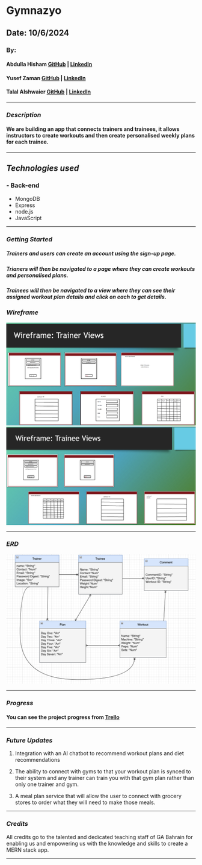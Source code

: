 # Gymnazyo

## Date: 10/6/2024

### By:

#### Abdulla Hisham [GitHub](https://github.com/chupa1997) | [LinkedIn](www.linkedin.com/in/aboodisa)

#### Yusef Zaman [GitHub](https://github.com/yusefzaman) | [LinkedIn](https://www.linkedin.com/in/yusefzaman)

#### Talal Alshwaier [GitHub](https://github.com/Talal146) | [LinkedIn](https://www.linkedin.com/in/talal-alshwaier/)

---

### **_Description_**

#### We are building an app that connects trainers and trainees, it allows instructors to create workouts and then create personalised weekly plans for each trainee.

---

## **_Technologies used_**

### - Back-end

- MongoDB
- Express
- node.js
- JavaScript

---

### **_Getting Started_**

##### Trainers and users can create an account using the sign-up page.

##### Trianers will then be navigated to a page where they can create workouts and personalised plans.

##### Trainees will then be navigated to a view where they can see their assigned workout plan details and click on each to get details.

### **_Wireframe_**

![alt text](image-1.png)
![alt text](image-2.png)

---

### **_ERD_**

![alt text](image.png)

---

### **_Progress_**

#### You can see the project progress from [Trello](https://trello.com/b/E4j8M6Xn/unit-3-project-gymnas)

---

### **_Future Updates_**

1)	Integration with an AI chatbot to recommend workout plans and diet recommendations

2)	The ability to connect with gyms to that your workout plan is synced to their system and any trainer can train you with that gym plan rather than only one trainer and gym.

3)	A meal plan service that will allow the user to connect with grocery stores to order what they will need to make those meals.

---

### **_Credits_**
All credits go to the talented and dedicated teaching staff of GA Bahrain for enabling us and empowering us with the knowledge and skills to create a MERN stack app.

---
